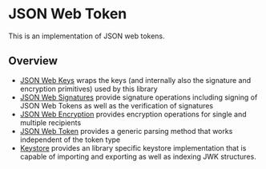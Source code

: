 # JSON Web Token

This is an implementation of JSON web tokens.

## Overview

* [JSON Web Keys](./jwk.md) wraps the keys (and internally also the
  signature and encryption primitives) used by this library
* [JSON Web Signatures](./jws.md) provide signature operations including
  signing of JSON Web Tokens as well as the verification of signatures
* [JSON Web Encryption](./jwe.md) provides encryption operations for
  single and multiple recipients
* [JSON Web Token](./jwt.md) provides a generic parsing method that works
  independent of the token type
* [Keystore](./keystore.md) provides an library specific keystore
  implementation that is capable of importing and exporting as well
  as indexing JWK structures.
